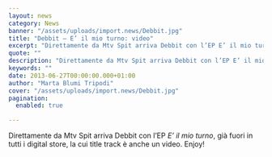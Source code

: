 ```yaml
---
layout: news
category: News
banner: "/assets/uploads/import.news/Debbit.jpg"
title: "Debbit – E’ il mio turno: video"
excerpt: "Direttamente da Mtv Spit arriva Debbit con l’EP E’ il mio turno, già fuori in tutti i digital store, la cui title track è anche un video. Enjoy!  "
quote: ""
description: "Direttamente da Mtv Spit arriva Debbit con l’EP E’ il mio turno, già fuori in tutti i digital store, la cui title track è anche un video. Enjoy!  "
keywords: ""
date: 2013-06-27T00:00:00.000+01:00
author: "Marta Blumi Tripodi"
cover: "/assets/uploads/import.news/Debbit.jpg"
pagination:
  enabled: true

---
```


Direttamente da Mtv Spit arriva Debbit con l’EP _E’ il mio turno_, già fuori in tutti i digital store, la cui title track è anche un video. Enjoy!

  